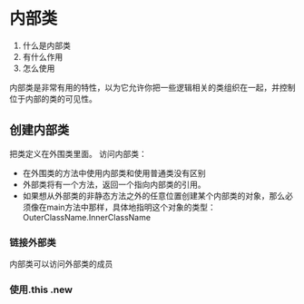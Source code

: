# 内部类
1. 什么是内部类
2. 有什么作用
3. 怎么使用

内部类是非常有用的特性，以为它允许你把一些逻辑相关的类组织在一起，并控制位于内部的类的可见性。

## 创建内部类

把类定义在外围类里面。
访问内部类：
* 在外围类的方法中使用内部类和使用普通类没有区别
* 外部类将有一个方法，返回一个指向内部类的引用。
* 如果想从外部类的非静态方法之外的任意位置创建某个内部类的对象，那么必须像在main方法中那样，具体地指明这个对象的类型： OuterClassName.InnerClassName


### 链接外部类

内部类可以访问外部类的成员

### 使用.this .new



